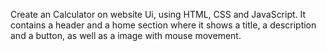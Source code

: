 Create an Calculator on website Ui, using HTML, CSS and JavaScript. It contains a header and a home section where it shows a title, a description and a button, as well as a image with mouse movement.
